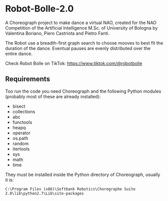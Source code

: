 # Robot-Bolle-2.0
A Choreograph project to make dance a virtual NAO, created for the NAO Competition of the Artificial Intelligence M.Sc. of University of Bologna by Valentina Boriano, Piero Castriota and Pietro Fanti.

The Robot use a breadth-first graph search to choose mooves to best fit the duration of the dance. Eventual pauses are evenly distributed over the entire dance.

Check Robot Bolle on TikTok: https://www.tiktok.com/@robotbolle

## Requirements
Too run the code you need Choreograph and the following Python modules (probably most of these are already installed):
- bisect
- collections
- abc
- functools
- heapq
- operator
- os.path
- random
- itertools
- sys
- math
- time

They must be installed inside the Python directory of Choreograph, usually it is: 
```
C:\Program Files (x86)\Softbank Robotics\Choregraphe Suite 2.8\lib\python2.7\Lib\site-packages
```
